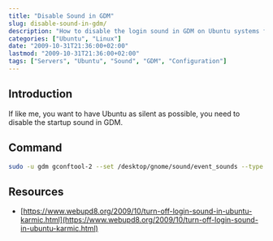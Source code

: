 ```yaml
---
title: "Disable Sound in GDM"
slug: disable-sound-in-gdm/
description: "How to disable the login sound in GDM on Ubuntu systems for a quieter computing experience."
categories: ["Ubuntu", "Linux"]
date: "2009-10-31T21:36:00+02:00"
lastmod: "2009-10-31T21:36:00+02:00"
tags: ["Servers", "Ubuntu", "Sound", "GDM", "Configuration"]
---
```


## Introduction

If like me, you want to have Ubuntu as silent as possible, you need to disable the startup sound in GDM.

## Command

```bash
sudo -u gdm gconftool-2 --set /desktop/gnome/sound/event_sounds --type bool false
```

## Resources
- [https://www.webupd8.org/2009/10/turn-off-login-sound-in-ubuntu-karmic.html](https://www.webupd8.org/2009/10/turn-off-login-sound-in-ubuntu-karmic.html)
